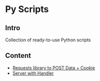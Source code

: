 # Py Scripts
## Intro
Collection of ready-to-use Python scripts

## Content
- [Requests library to POST Data + Cookie](https://github.com/n0sys/py-scripts/blob/main/post_data_with_cookie.py)
- [Server with Handler](https://github.com/n0sys/py-scripts/blob/main/server_with_handler.py)
